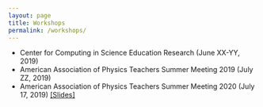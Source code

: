 ```yaml
---
layout: page
title: Workshops
permalink: /workshops/
---
```


* Center for Computing in Science Education Research (June XX-YY, 2019)
* American Association of Physics Teachers Summer Meeting 2019 (July ZZ, 2019)
* American Association of Physics Teachers Summer Meeting 2020 (July 17, 2019) [[Slides]](../slides/aaptsm2020.html)
